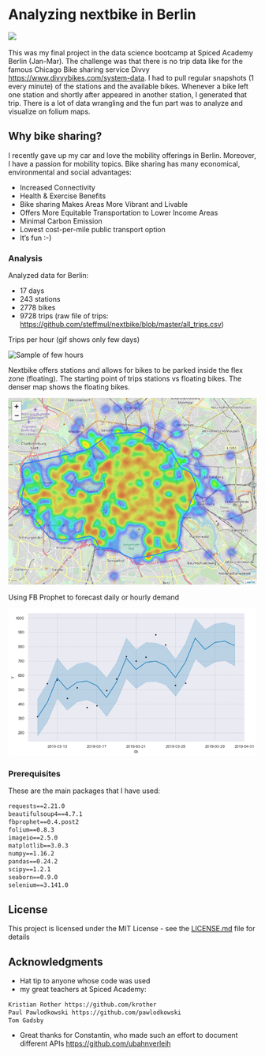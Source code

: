 # Analyzing nextbike in Berlin

<img src="https://biking.city/wp-content/uploads/2018/08/deezer-nextbike-bike-sharing-logo.jpg" width="150">

This was my final project in the data science bootcamp at Spiced Academy Berlin (Jan-Mar). The challenge was that there is no trip data like for the famous Chicago Bike sharing service Divvy https://www.divvybikes.com/system-data. I had to pull regular snapshots (1 every minute) of the stations and the available bikes. Whenever a bike left one station and shortly after appeared in another station, I generated that trip. There is a lot of data wrangling and the fun part was to analyze and visualize on folium maps.



## Why bike sharing?

I recently gave up my car and love the mobility offerings in Berlin. Moreover, I have a passion for mobility topics. Bike sharing has many economical, environmental and social advantages:
- Increased Connectivity
- Health & Exercise Benefits
- Bike sharing Makes Areas More Vibrant and Livable
- Offers More Equitable Transportation to Lower Income Areas
- Minimal Carbon Emission
- Lowest cost-per-mile public transport option
- It’s fun :-)


### Analysis

Analyzed data for Berlin: 
* 17 days
* 243 stations
* 2778 bikes
* 9728 trips (raw file of trips: https://github.com/steffmul/nextbike/blob/master/all_trips.csv)

Trips per hour (gif shows only few days)

![Sample of few hours](https://raw.githubusercontent.com/steffmul/nextbike/master/nextbike_sample.gif)

Nextbike offers stations and allows for bikes to be parked inside the flex zone (floating). The starting point of trips stations vs floating bikes. The denser map shows the floating bikes.

![Heatmap of stations vs floating](https://raw.githubusercontent.com/steffmul/nextbike/master/floating%20vs%20stations2.gif)

Using FB Prophet to forecast daily or hourly demand

![Forecasting daily or hourly demand](https://raw.githubusercontent.com/steffmul/nextbike/master/forecast.gif)

### Prerequisites

These are the main packages that I have used:

```
requests==2.21.0
beautifulsoup4==4.7.1
fbprophet==0.4.post2
folium==0.8.3
imageio==2.5.0
matplotlib==3.0.3
numpy==1.16.2
pandas==0.24.2
scipy==1.2.1
seaborn==0.9.0
selenium==3.141.0
```

## License

This project is licensed under the MIT License - see the [LICENSE.md](LICENSE.md) file for details

## Acknowledgments

* Hat tip to anyone whose code was used
* my great teachers at Spiced Academy: 
```
Kristian Rother https://github.com/krother
Paul Pawlodkowski https://github.com/pawlodkowski
Tom Gadsby
```
* Great thanks for Constantin, who made such an effort to document different APIs https://github.com/ubahnverleih
